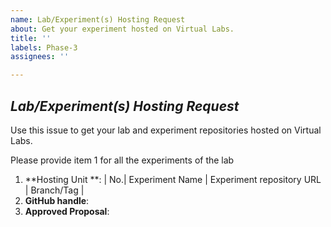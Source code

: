 ```yaml
---
name: Lab/Experiment(s) Hosting Request
about: Get your experiment hosted on Virtual Labs.
title: ''
labels: Phase-3
assignees: ''

---
```


## *Lab/Experiment(s) Hosting Request*
Use this issue to get your lab and experiment repositories hosted on Virtual Labs.

Please provide item 1 for all the experiments of the lab

1. **Hosting Unit **: <!-- repositories must be public -->
| No.| Experiment Name | Experiment repository URL | Branch/Tag |
2. **GitHub handle**:<!--GitHub handle of the developer -->
3. **Approved Proposal**:<!--Please attach the PDF of the Approved Proposal  to this issue -->

